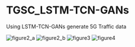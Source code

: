 # TGSC_LSTM-TCN-GANs

Using LSTM-TCN-GANs generate 5G Traffic data

![figure2_a](https://user-images.githubusercontent.com/57590655/148369414-dc23d719-b5ed-4cd4-94bc-180de972cb7c.jpg)
![figure2_b](https://user-images.githubusercontent.com/57590655/148369453-a04e703f-02a6-4655-880b-505fa72a0ddf.jpg)
![figure3](https://user-images.githubusercontent.com/57590655/148369462-78b7fdfc-356a-4e7c-b10e-2cccf54dfca5.jpg)
![figure4](https://user-images.githubusercontent.com/57590655/148369471-faa6728a-2c47-4cb9-ab7f-de64300f9e7f.jpg)
